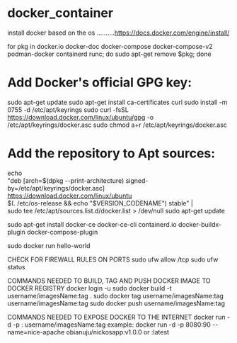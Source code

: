 # docker_container
install docker based on the os ..........https://docs.docker.com/engine/install/
 
for pkg in docker.io docker-doc docker-compose docker-compose-v2 podman-docker containerd runc; do sudo apt-get remove $pkg; done
# Add Docker's official GPG key:
sudo apt-get update
sudo apt-get install ca-certificates curl
sudo install -m 0755 -d /etc/apt/keyrings
sudo curl -fsSL https://download.docker.com/linux/ubuntu/gpg -o /etc/apt/keyrings/docker.asc
sudo chmod a+r /etc/apt/keyrings/docker.asc

# Add the repository to Apt sources:
echo \
  "deb [arch=$(dpkg --print-architecture) signed-by=/etc/apt/keyrings/docker.asc] https://download.docker.com/linux/ubuntu \
  $(. /etc/os-release && echo "$VERSION_CODENAME") stable" | \
  sudo tee /etc/apt/sources.list.d/docker.list > /dev/null
sudo apt-get update

sudo apt-get install docker-ce docker-ce-cli containerd.io docker-buildx-plugin docker-compose-plugin

sudo docker run hello-world

CHECK FOR FIREWALL RULES ON PORTS
sudo ufw allow <hostPort>/tcp
sudo ufw status 

COMMANDS NEEDED TO BUILD, TAG AND PUSH DOCKER IMAGE TO DOCKER REGISTRY
docker login -u <username>
sudo docker build -t username/imagesName:tag .
sudo docker tag username/imagesName:tag username/imagesName:tag 
sudo docker push username/imagesName:tag 

  COMMANDS NEEDED TO EXPOSE DOCKER TO THE INTERNET
  docker run -d -p <hostport>:<containerport> username/imagesName:tag
  example:   docker run -d -p  8080:90 --name=nice-apache obianuju/nickosapp:v1.0.0 or :latest